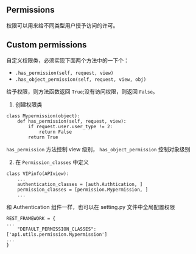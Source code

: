 ## Permissions

权限可以用来给不同类型用户授予访问的许可。

## Custom permissions

自定义权限类，必须实现下面两个方法中的一下个：

- `.has_permission(self, request, view)`
- `.has_object_permission(self, request, view, obj)`

给予权限，则方法函数返回 `True`;没有访问权限，则返回 `False`。

1. 创建权限类

```python3
class Mypermission(object):
    def has_permission(self, request, view):
        if request.user.user_type != 2:
            return False
        return True
```
`has_permission` 方法控制 view 级别，
`has_object_permission` 控制对象级别

2. 在 `Permission_classes` 中定义

```python3
class VIPinfo(APIview):
    ...
    authentication_classes = [auth.Authtication, ]
	permission_classes = [permission.Mypermission, ]
	...
```
和 Authentication 组件一样，也可以在 setting.py 文件中全局配置权限
```python3
REST_FRAMEWORK = {
...
    "DEFAULT_PERMISSION_CLASSES": ['api.utils.permission.Mypermission']
...
}
```

